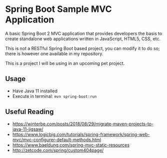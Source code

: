 # Spring Boot Sample MVC Application
A basic Spring Boot 2 MVC application that provides developers the basis to create standalone web applications written in JavaScript, HTML5, CSS, etc.

This is not a RESTful Spring Boot based project, you can modify it to do so; there is however one available in my repository.

This is a project I will be using in an upcoming pet project.

## Usage

- Have Java 11 installed
- Execute in terminal: `mvn spring-boot:run`

## Useful Reading

- https://winterbe.com/posts/2018/08/29/migrate-maven-projects-to-java-11-jigsaw/
- https://www.logicbig.com/tutorials/spring-framework/spring-web-mvc/mvc-configurer-default-methods.html
- https://www.baeldung.com/spring-mvc-static-resources
- http://zetcode.com/spring/custom404page/
